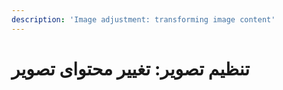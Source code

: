 ```yaml
---
description: 'Image adjustment: transforming image content'
---
```


# تنظیم تصویر: تغییر محتوای تصویر

